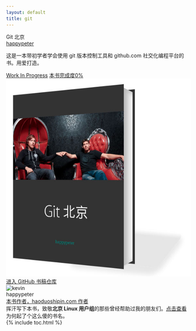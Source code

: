```yaml
---
layout: default
title: git
---
```


<section class='book'>
  <div class='wrapper-inside clearfix'>
    <div class='top-large'>
      <div class='book-title'>
        Git 北京
      </div>
      <div class='book-author'>
        <a href="https://github.com/happypeter">happypeter</a>
      </div>
      <p class='book-description'>
        这是一本带初学者学会使用 git 版本控制工具和 github.com 社交化编程平台的书。用爱打造。
      </p>
      <a href="http://happypeter.github.io/gitbeijing#read" class="read-btn">Work In Progress</a>
      <a href="https://selfstore.io/products/266" class="read-btn">本书完成度0%</a>
    </div>
    <img alt="git" class="book-image" src="images/cover_3d.jpg"/>
  </div>
</section>
<div class="divider">
  <a href="https://github.com/happypeter/gitbeijing">进入 GitHub 书稿仓库</a>
</div>
<div class="reviewers">
  <div class="name-card">
    <img src="https://avatars1.githubusercontent.com/u/72467?v=3&s=460" alt="kevin">
    <div class="text">
      <div class="name">
       happypeter
      </div>
      <div class="job-title"><a href="http://haoduoshipin.com">本书作者，haoduoshipin.com 作者</a></div>
      挥汗写下本书，致敬<b>北京 Linux 用户组</b>的那些曾经帮助过我的朋友们。<a href="histroy.html">点击查看</a>为何起了个这么傻的书名。
    </div>
  </div>
</div>
{% include toc.html %}

